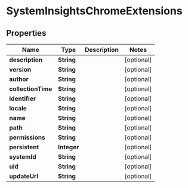 

# SystemInsightsChromeExtensions


## Properties

| Name | Type | Description | Notes |
|------------ | ------------- | ------------- | -------------|
|**description** | **String** |  |  [optional] |
|**version** | **String** |  |  [optional] |
|**author** | **String** |  |  [optional] |
|**collectionTime** | **String** |  |  [optional] |
|**identifier** | **String** |  |  [optional] |
|**locale** | **String** |  |  [optional] |
|**name** | **String** |  |  [optional] |
|**path** | **String** |  |  [optional] |
|**permissions** | **String** |  |  [optional] |
|**persistent** | **Integer** |  |  [optional] |
|**systemId** | **String** |  |  [optional] |
|**uid** | **String** |  |  [optional] |
|**updateUrl** | **String** |  |  [optional] |



